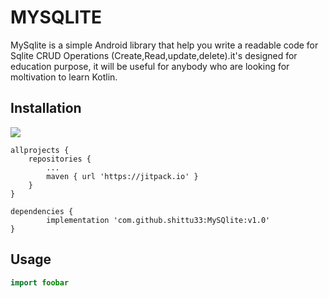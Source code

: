 # MYSQLITE

MySqlite is a simple Android library that help you write a readable code for Sqlite CRUD Operations (Create,Read,update,delete).it's designed for education purpose, it will be useful for anybody who are looking for moltivation to learn Kotlin.

## Installation
[![](https://jitpack.io/v/shittu33/MySQlite.svg)](https://jitpack.io/#shittu33/MySQlite)

	allprojects {
		repositories {
			...
			maven { url 'https://jitpack.io' }
		}
	}

	dependencies {
	        implementation 'com.github.shittu33:MySQlite:v1.0'
	}


## Usage

```kotlin
import foobar

